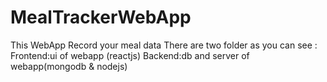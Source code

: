 # MealTrackerWebApp
 This WebApp Record your meal data
There are two folder as you can see :
Frontend:ui of webapp (reactjs)
Backend:db and server of webapp(mongodb & nodejs)